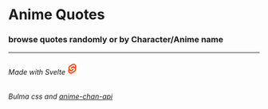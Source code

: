 # Anime Quotes  
### browse quotes randomly or by Character/Anime name

___  

###### Made with Svelte  <img src="https://github.com/sveltejs/branding/blob/master/svelte-logo.svg" width=20 />  
###### Bulma css and [anime-chan-api](https://github.com/RocktimSaikia/anime-chan)
